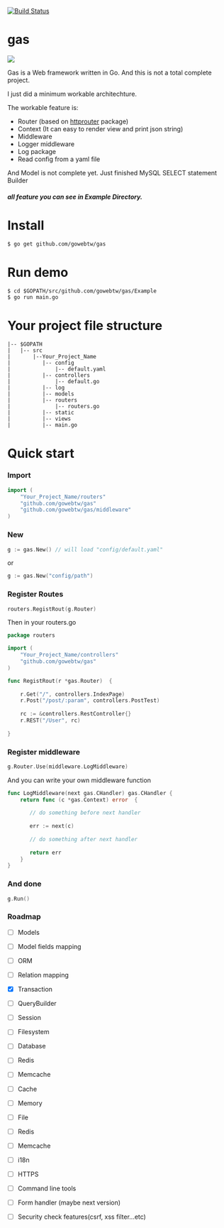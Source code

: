 [![Build Status](https://api.travis-ci.org/gowebtw/gas.svg?branch=master)](https://api.travis-ci.org/gowebtw/gas.svg)

# gas

<img src="https://raw.githubusercontent.com/gowebtw/gas/master/logo.png">

Gas is a Web framework written in Go. And this is not a total complete project.

I just did a minimum workable architechture.

The workable feature is:

- Router (based on [httprouter] package)
- Context (It can easy to render view and print json string)
- Middleware
- Logger middleware
- Log package
- Read config from a yaml file

And Model is not complete yet. Just finished MySQL SELECT statement Builder

##### all feature you can see in Example Directory.

# Install
```
$ go get github.com/gowebtw/gas
```

# Run demo
```
$ cd $GOPATH/src/github.com/gowebtw/gas/Example
$ go run main.go
```

# Your project file structure
    |-- $GOPATH
    |   |-- src
    |       |--Your_Project_Name
    |          |-- config
    |              |-- default.yaml
    |          |-- controllers
    |              |-- default.go
    |          |-- log
    |          |-- models
    |          |-- routers
    |              |-- routers.go
    |          |-- static
    |          |-- views
    |          |-- main.go

# Quick start

### Import
```go
import (
    "Your_Project_Name/routers"
    "github.com/gowebtw/gas"
    "github.com/gowebtw/gas/middleware"
)
```

### New
```go
g := gas.New() // will load "config/default.yaml"
```
or
```go
g := gas.New("config/path")
```

### Register Routes
```go
routers.RegistRout(g.Router)
```
Then in your routers.go

```go
package routers

import (
    "Your_Project_Name/controllers"
    "github.com/gowebtw/gas"
)

func RegistRout(r *gas.Router)  {
    
    r.Get("/", controllers.IndexPage)
    r.Post("/post/:param", controllers.PostTest)
    
    rc := &controllers.RestController{}
    r.REST("/User", rc)
    
}
```

### Register middleware
```go
g.Router.Use(middleware.LogMiddleware)
```

And you can write your own middleware function

```go
func LogMiddleware(next gas.CHandler) gas.CHandler {
    return func (c *gas.Context) error  {
       
       // do something before next handler
       
       err := next(c)
       
       // do something after next handler
       
       return err
    }
}
```

### And done

```go
g.Run()
```

### Roadmap
- [ ] Models
 - [ ] Model fields mapping
 - [ ] ORM
 - [ ] Relation mapping
 - [x] Transaction
 - [ ] QueryBuilder
- [ ] Session
 - [ ] Filesystem
 - [ ] Database
 - [ ] Redis
 - [ ] Memcache
- [ ] Cache
 - [ ] Memory
 - [ ] File
 - [ ] Redis
 - [ ] Memcache
- [ ] i18n
- [ ] HTTPS
- [ ] Command line tools
- [ ] Form handler (maybe next version)
- [ ] Security check features(csrf, xss filter...etc)


[httprouter]: <https://github.com/julienschmidt/httprouter>
